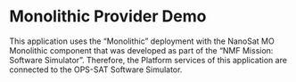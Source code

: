 Monolithic Provider Demo
============

This application uses the “Monolithic” deployment with the NanoSat MO Monolithic component that was developed as part of the “NMF Mission: Software Simulator”. Therefore, the Platform services of this application are connected to the OPS-SAT Software Simulator.

